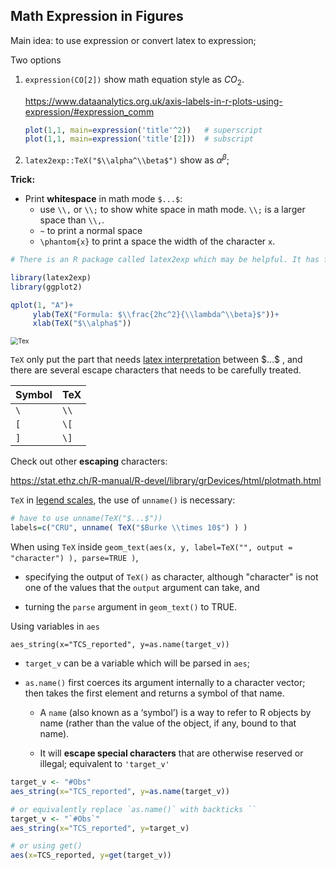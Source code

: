 ## Math Expression in Figures

Main idea: to use expression or convert latex to expression;

Two options

1. `expression(CO[2])` show math equation style as $CO_2$.
   
   https://www.dataanalytics.org.uk/axis-labels-in-r-plots-using-expression/#expression_comm

   ```r
   plot(1,1, main=expression('title'^2))   # superscript
   plot(1,1, main=expression('title'[2]))  # subscript
   ```

2. `latex2exp::TeX("$\\alpha^\\beta$")`  show as $\alpha^{\beta}$;

<span class="env-green">**Trick:**</span> 

- Print **whitespace** in math mode `$...$`:
  - use `\\,` or `\\;` to show white space in math mode. `\\;` is a larger space than `\\,`.
  - `~` to print a normal space
  - `\phantom{x}` to print a space the width of the character `x`.


``` r
# There is an R package called latex2exp which may be helpful. It has function TeX which accepts some LaTeX expressions enclosed with dollar sign $ as in this example:

library(latex2exp)
library(ggplot2)

qplot(1, "A")+
     ylab(TeX("Formula: $\\frac{2hc^2}{\\lambda^\\beta}$"))+
     xlab(TeX("$\\alpha$"))
```



<img src="https://drive.google.com/thumbnail?id=1R7I0KimEVf4i_JI1XW0oaxWAlSuqRLQC&sz=w1000" alt="Tex" style="zoom:75%;" />

`TeX` 	only put the part that needs <u>latex interpretation</u> between \$...$ , and there are several escape characters that needs to be carefully treated.

| Symbol | TeX  |
| ------ | ---- |
| `\`    | `\\` |
| `[`    | `\[` |
| `]`    | `\]` |

Check out other **escaping** characters:

https://stat.ethz.ch/R-manual/R-devel/library/grDevices/html/plotmath.html

`TeX` in <u>legend scales</u>, the use of `unname()` is necessary:

 ```R
# have to use unname(TeX("$...$"))
labels=c("CRU", unname( TeX("$Burke \\times 10$") ) ) 
 ```

When using `TeX` inside `geom_text(aes(x, y, label=TeX("", output = "character") ), parse=TRUE )`, 

-   specifying the output of `TeX()` as character, although "character" is not one of the values that the `output` argument can take, and 

-   turning the `parse` argument in `geom_text()` to TRUE. 



Using variables in `aes`

`aes_string(x="TCS_reported", y=as.name(target_v))`

-   `target_v` can be a variable which will be parsed in `aes`;

-   `as.name()` 	 first coerces its argument internally to a character vector; then takes the first element and returns a symbol of that name. 

    -   A `name` 	(also known as a ‘symbol’) is a way to refer to R objects by name (rather than the value of the object, if any, bound to that name).

    -   It will <span class="env-green">**escape special characters**</span> that are otherwise reserved or illegal; equivalent to `'target_v'`

```R
target_v <- "#Obs"
aes_string(x="TCS_reported", y=as.name(target_v))

# or equivalently replace `as.name()` with backticks ``
target_v <- "`#Obs`"
aes_string(x="TCS_reported", y=target_v)

# or using get()
aes(x=TCS_reported, y=get(target_v))
```

